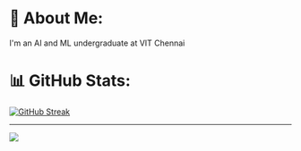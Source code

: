 # 💫 About Me:
I'm an AI and ML undergraduate at VIT Chennai

# 📊 GitHub Stats:

[![GitHub Streak](https://github-readme-streak-stats.herokuapp.com?user=misbah-anwar&theme=blueberry-duo)](https://git.io/streak-stats)

---
[![](https://visitcount.itsvg.in/api?id=misbah-anwar&label=Profile%20Views%3A&color=6&icon=5&pretty=false)](https://visitcount.itsvg.in)
